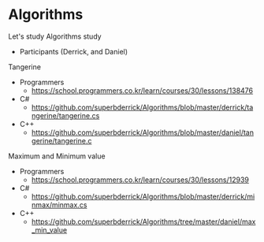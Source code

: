 # Algorithms

Let's study Algorithms study
- Participants (Derrick, and Daniel)



Tangerine 
- Programmers
    - https://school.programmers.co.kr/learn/courses/30/lessons/138476
- C# 
    - https://github.com/superbderrick/Algorithms/blob/master/derrick/tangerine/tangerine.cs
- C++ 
    - https://github.com/superbderrick/Algorithms/blob/master/daniel/tangerine/tangerine.c


Maximum and Minimum value
- Programmers
    - https://school.programmers.co.kr/learn/courses/30/lessons/12939
- C# 
    - https://github.com/superbderrick/Algorithms/blob/master/derrick/minmax/minmax.cs
- C++ 
    - https://github.com/superbderrick/Algorithms/tree/master/daniel/max_min_value


